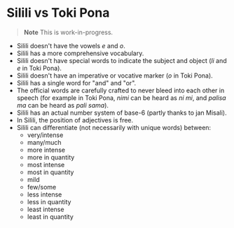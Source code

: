 # Silili vs Toki Pona

> **Note** This is work-in-progress.

- Silili doesn't have the vowels *e* and *o*.
- Silili has a more comprehensive vocabulary.
- Silili doesn't have special words to indicate the subject and object (*li* and *e* in Toki Pona).
- Silili doesn't have an imperative or vocative marker (*o* in Toki Pona).
- Silili has a single word for "and" and "or".
- The official words are carefully crafted to never bleed into each other in speech (for example in Toki Pona, *nimi* can be heard as *ni mi*, and *palisa ma* can be heard as *pali sama*).
- Silili has an actual number system of base-6 (partly thanks to jan Misali).
- In Silili, the position of adjectives is free.
- Silili can differentiate (not necessarily with unique words) between:
	- very/intense
	- many/much
	- more intense
	- more in quantity
	- most intense
	- most in quantity
	- mild
	- few/some
	- less intense
	- less in quantity
	- least intense
	- least in quantity